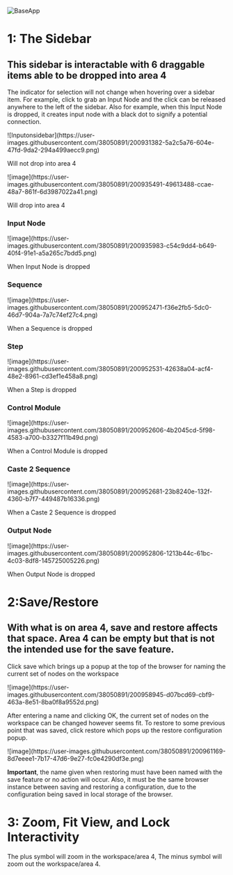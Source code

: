 ![BaseApp](https://user-images.githubusercontent.com/38050891/200923734-0afe86cd-d763-4e52-8d1a-a23f9ac88d5d.png)
<h1>1: The Sidebar</h1>
<h2>This sidebar is interactable with 6 draggable items able to be dropped into area 4</h2>
<p>
The indicator for selection will not change when hovering over a sidebar item. For example, click to grab an Input Node and the click can be released anywhere to the left of the sidebar. Also for example, when this Input Node is dropped, it creates input node with a black dot to signify a potential connection.
</p>
![Inputonsidebar](https://user-images.githubusercontent.com/38050891/200931382-5a2c5a76-604e-47fd-9da2-294a499aecc9.png)
<p>Will not drop into area 4</p>
![image](https://user-images.githubusercontent.com/38050891/200935491-49613488-ccae-48a7-861f-6d3987022a41.png)
<p>Will drop into area 4</p>
<h3>Input Node</h3>
![image](https://user-images.githubusercontent.com/38050891/200935983-c54c9dd4-b649-40f4-91e1-a5a265c7bdd5.png)
<p> When Input Node is dropped </p>
<h3>Sequence </h3>
![image](https://user-images.githubusercontent.com/38050891/200952471-f36e2fb5-5dc0-46d7-904a-7a7c74ef27c4.png)
<p> When a Sequence is dropped </p>
<h3>Step</h3>
![image](https://user-images.githubusercontent.com/38050891/200952531-42638a04-acf4-48e2-8961-cd3ef1e458a8.png) 
<p> When a Step is dropped </p>
<h3>Control Module</h3>
![image](https://user-images.githubusercontent.com/38050891/200952606-4b2045cd-5f98-4583-a700-b3327f11b49d.png)
<p>When a Control Module is dropped </p>
<h3>Caste 2 Sequence</h3>
![image](https://user-images.githubusercontent.com/38050891/200952681-23b8240e-132f-4360-b7f7-449487b16336.png)
<p> When a Caste 2 Sequence is dropped </p>
<h3>Output Node</h3>
![image](https://user-images.githubusercontent.com/38050891/200952806-1213b44c-61bc-4c03-8df8-145725005226.png)
<p> When Output Node is dropped </p>
<h1>2:Save/Restore</h1>
<h2>With what is on area 4, save and restore affects that space. Area 4 can be empty but that is not the intended use for the save feature. </h2>
<p> Click save which brings up a popup at the top of the browser for naming the current set of nodes on the workspace</p>
![image](https://user-images.githubusercontent.com/38050891/200958945-d07bcd69-cbf9-463a-8e51-8ba0f8a9552d.png)
<p> After entering a name and clicking OK, the current set of nodes on the workspace can be changed however seems fit. To restore to some previous point that was saved, click restore which pops up the restore configuration popup. </p> 
![image](https://user-images.githubusercontent.com/38050891/200961169-8d7eeee1-7b17-47d6-9e27-fc0e4290df3e.png)
<p><b>Important</b>, the name given when restoring must have been named with the save feature or no action will occur. Also, it must be the same browser instance between saving and restoring a configuration, due to the configuration being saved in local storage of the browser. </p>
<h1>3: Zoom, Fit View, and Lock Interactivity</h1>
<p> The plus symbol will zoom in the workspace/area 4, The minus symbol will zoom out the workspace/area 4. </p>


  
  
